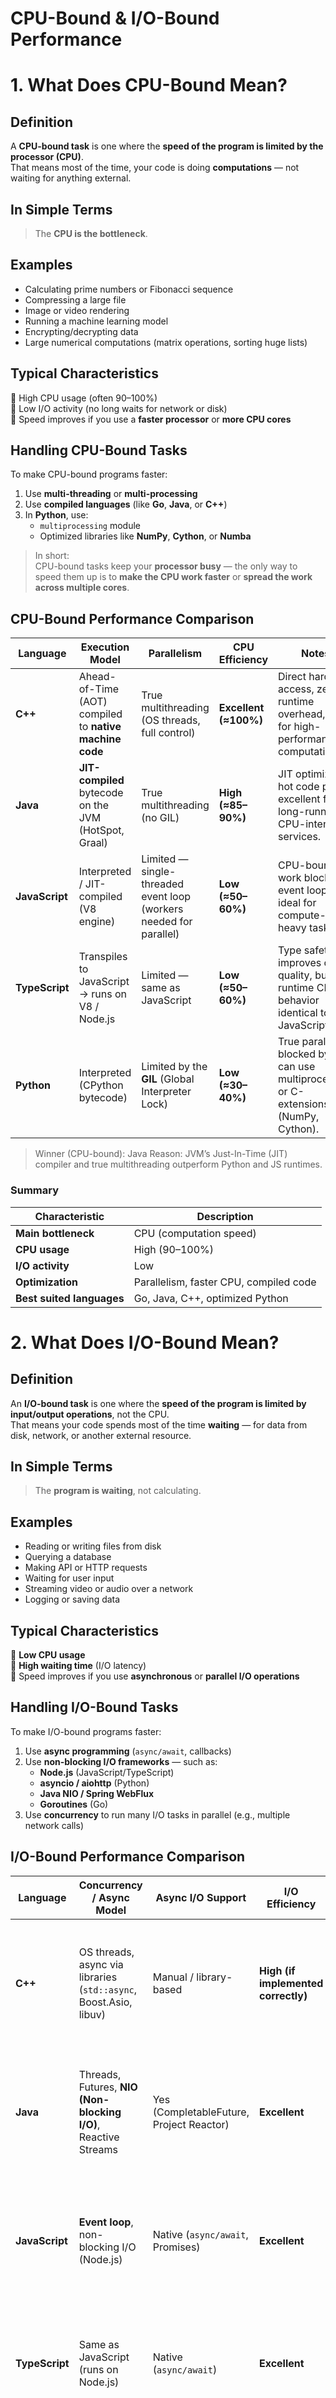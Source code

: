 # CPU-Bound & I/O-Bound Performance

# 1. What Does CPU-Bound Mean?

## Definition
A **CPU-bound task** is one where the **speed of the program is limited by the processor (CPU)**.  
That means most of the time, your code is doing **computations** — not waiting for anything external.

## In Simple Terms

> The **CPU is the bottleneck**.

## Examples
- Calculating prime numbers or Fibonacci sequence  
- Compressing a large file  
- Image or video rendering  
- Running a machine learning model  
- Encrypting/decrypting data  
- Large numerical computations (matrix operations, sorting huge lists)

## Typical Characteristics
 🔹 High CPU usage (often 90–100%)  
 🔹 Low I/O activity (no long waits for network or disk)  
 🔹 Speed improves if you use a **faster processor** or **more CPU cores**

## Handling CPU-Bound Tasks

To make CPU-bound programs faster:

1. Use **multi-threading** or **multi-processing**  
2. Use **compiled languages** (like **Go**, **Java**, or **C++**)  
3. In **Python**, use:
   - `multiprocessing` module  
   - Optimized libraries like **NumPy**, **Cython**, or **Numba**

> In short:  
> CPU-bound tasks keep your **processor busy** — the only way to speed them up is to **make the CPU work faster** or **spread the work across multiple cores**.

## CPU-Bound Performance Comparison

| **Language**   | **Execution Model**                                     | **Parallelism**                                                       | **CPU Efficiency**       | **Notes**                                                                                 |
| -------------- | ------------------------------------------------------- | --------------------------------------------------------------------- | ------------------------ | ----------------------------------------------------------------------------------------- |
| **C++**        | Ahead-of-Time (AOT) compiled to **native machine code** | True multithreading (OS threads, full control)                      | **Excellent (≈100%)** | Direct hardware access, zero runtime overhead, best for high-performance computation.     |
| **Java**       | **JIT-compiled** bytecode on the JVM (HotSpot, Graal)   | True multithreading (no GIL)                                        | **High (≈85–90%)**     | JIT optimizes hot code paths; excellent for long-running CPU-intensive services.          |
| **JavaScript** | Interpreted / JIT-compiled (V8 engine)                  | Limited — single-threaded event loop (workers needed for parallel) | **Low (≈50–60%)**     | CPU-bound work blocks the event loop; not ideal for compute-heavy tasks.                  |
| **TypeScript** | Transpiles to JavaScript → runs on V8 / Node.js         | Limited — same as JavaScript                                       | **Low (≈50–60%)**     | Type safety improves code quality, but runtime CPU behavior identical to JavaScript.      |
| **Python**     | Interpreted (CPython bytecode)                          | Limited by the **GIL** (Global Interpreter Lock)                    | **Low (≈30–40%)**     | True parallelism blocked by GIL; can use multiprocessing or C-extensions (NumPy, Cython). |


> Winner (CPU-bound): Java
> Reason: JVM’s Just-In-Time (JIT) compiler and true multithreading outperform Python and JS runtimes.


### Summary

| Characteristic | Description |
|----------------|-------------|
| **Main bottleneck** | CPU (computation speed) |
| **CPU usage** | High (90–100%) |
| **I/O activity** | Low |
| **Optimization** | Parallelism, faster CPU, compiled code |
| **Best suited languages** | Go, Java, C++, optimized Python |

# 2. What Does I/O-Bound Mean?

## Definition
An **I/O-bound task** is one where the **speed of the program is limited by input/output operations**, not the CPU.  
That means your code spends most of the time **waiting** — for data from disk, network, or another external resource.

## In Simple Terms
> The **program is waiting**, not calculating.

## Examples
- Reading or writing files from disk  
- Querying a database  
- Making API or HTTP requests  
- Waiting for user input  
- Streaming video or audio over a network  
- Logging or saving data  

## Typical Characteristics
 🔹 **Low CPU usage**  
 🔹 **High waiting time** (I/O latency)  
 🔹 Speed improves if you use **asynchronous** or **parallel I/O operations**

## Handling I/O-Bound Tasks

To make I/O-bound programs faster:

1. Use **async programming** (`async/await`, callbacks)  
2. Use **non-blocking I/O frameworks** — such as:
   - **Node.js** (JavaScript/TypeScript)
   - **asyncio / aiohttp** (Python)
   - **Java NIO / Spring WebFlux**
   - **Goroutines** (Go)
3. Use **concurrency** to run many I/O tasks in parallel (e.g., multiple network calls)

## I/O-Bound Performance Comparison

| **Language**   | **Concurrency / Async Model**                                     | **Async I/O Support**                      | **I/O Efficiency**                    | **Notes**                                                                                                        |
| -------------- | ----------------------------------------------------------------- | ------------------------------------------ | ------------------------------------- | ---------------------------------------------------------------------------------------------------------------- |
| **C++**        | OS threads, async via libraries (`std::async`, Boost.Asio, libuv) | Manual / library-based                  |  **High (if implemented correctly)** | Extremely fast but complex; requires manual memory and thread management for scalable async I/O.                 |
| **Java**       | Threads, Futures, **NIO (Non-blocking I/O)**, Reactive Streams    | Yes (CompletableFuture, Project Reactor) |  **Excellent**                      | Mature async ecosystem; JVM handles thousands of concurrent I/O tasks efficiently (e.g., Spring WebFlux, Netty). |
| **JavaScript** | **Event loop**, non-blocking I/O (Node.js)                        | Native (`async/await`, Promises)         |  **Excellent**                      | Designed for async I/O; single-threaded event loop can manage massive concurrent I/O (100k+ connections).        |
| **TypeScript** | Same as JavaScript (runs on Node.js)                              | Native (`async/await`)                   |  **Excellent**                      | Same I/O efficiency as JS, but adds compile-time type safety — ideal for large-scale async systems.              |
| **Python**     | **AsyncIO**, event loop (since Python 3.5+)                       | Yes (`asyncio`, `aiohttp`)               |  **Good**                            | Strong async features, but slower interpreter and higher latency under extreme loads compared to Node.js or Go.  |

> Winner (I/O-bound): JavaScript / TypeScript
> Reason: Node.js’ non-blocking event loop and async nature excel in high-throughput I/O tasks.

### Summary

| Characteristic | Description |
|----------------|-------------|
| **Main bottleneck** | Input/Output (disk, network, database) |
| **CPU usage** | Low |
| **I/O latency** | High |
| **Optimization** | Async / non-blocking I/O |
| **Best suited languages** | Go, JavaScript, TypeScript, Python (asyncio), Java (NIO) |

> In short:  
> I/O-bound tasks spend most of their time **waiting for data** — the best way to make them faster is through **asynchronous or parallel I/O**.

## Quick Insights

| Category                                            | 🥇 **Winner**              | 🥈 **Runner-up** | 💬 Notes                                                                |
| --------------------------------------------------- | -------------------------- | ---------------- | ----------------------------------------------------------------------- |
| **CPU-Bound Performance**                           | 🥇 C++                     | 🥈 Java          | Native vs JIT-optimized — both deliver great compute performance.       |
| **I/O-Bound Efficiency**                            | 🥇 JavaScript / TypeScript | 🥈 Java          | Event-loop (JS/TS) dominates I/O; Java excels with reactive frameworks. |
| **Balanced CPU + I/O Capability**                   | 🥇 Java                    | 🥈 C++           | Strong multi-threading and async I/O support.                           |
| **Ease of Async Development**                       | 🥇 TypeScript              | 🥈 Python        | Simple `async/await` and high-level frameworks.                         |
| **Developer Productivity vs Performance Trade-off** | 🥇 Python                  | 🥈 TypeScript    | Python fastest to write; TS offers safety for large async apps.         |

## In short:

> Java → Best for enterprise, heavy computation, mature systems.

> JavaScript/TypeScript → Best for async I/O and full-stack web.

> Python → Best for data, AI, automation, not performance.

> Go → Best all-rounder for modern distributed, concurrent, and high-performance backends.
